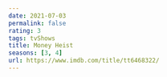 ```yaml
---
date: 2021-07-03
permalink: false
rating: 3
tags: tvShows
title: Money Heist
seasons: [3, 4]
url: https://www.imdb.com/title/tt6468322/
---
```

